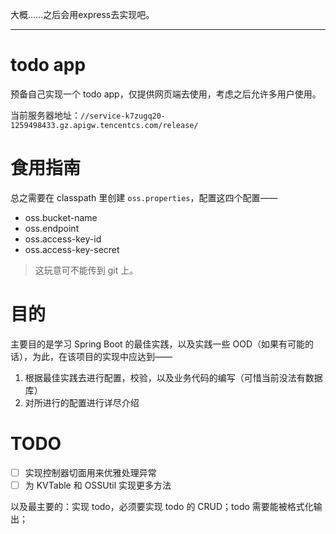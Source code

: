 大概……之后会用express去实现吧。

---

# todo app

预备自己实现一个 todo app，仅提供网页端去使用，考虑之后允许多用户使用。

当前服务器地址：`//service-k7zugq20-1259498433.gz.apigw.tencentcs.com/release/`

# 食用指南

总之需要在 classpath 里创建 `oss.properties`，配置这四个配置——

- oss.bucket-name
- oss.endpoint
- oss.access-key-id
- oss.access-key-secret

> 这玩意可不能传到 git 上。

# 目的

主要目的是学习 Spring Boot 的最佳实践，以及实践一些 OOD（如果有可能的话），为此，在该项目的实现中应达到——

1. 根据最佳实践去进行配置，校验，以及业务代码的编写（可惜当前没法有数据库）
2. 对所进行的配置进行详尽介绍

# TODO

- [ ] 实现控制器切面用来优雅处理异常
- [ ] 为 KVTable 和 OSSUtil 实现更多方法

以及最主要的：实现 todo，必须要实现 todo 的 CRUD；todo 需要能被格式化输出；
